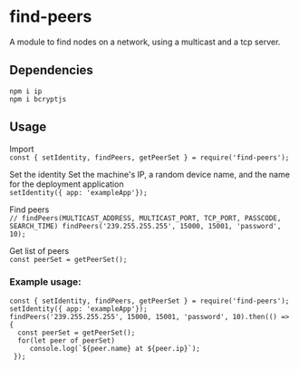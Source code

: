 # find-peers

  A module to find nodes on a network, using a multicast and a tcp server.
  
  ## Dependencies
  ```
  npm i ip
  npm i bcryptjs
  ```
  
  ## Usage
   Import  
     ```
     const { setIdentity, findPeers, getPeerSet } = require('find-peers');
     ```
  
   Set the identity 
   Set the machine's IP, a random device name, and the name for the deployment application  
    ```
    setIdentity({ app: 'exampleApp'});
    ```
   
   Find peers  
    ```
    // findPeers(MULTICAST_ADDRESS, MULTICAST_PORT, TCP_PORT, PASSCODE, SEARCH_TIME)
    findPeers('239.255.255.255', 15000, 15001, 'password', 10);
    ```
    
   Get list of peers  
    ```
    const peerSet = getPeerSet();
    ```
    
   ### Example usage:  
   ```
   const { setIdentity, findPeers, getPeerSet } = require('find-peers');
   setIdentity({ app: 'exampleApp'});
   findPeers('239.255.255.255', 15000, 15001, 'password', 10).then(() => {
     const peerSet = getPeerSet();
     for(let peer of peerSet) 
        console.log(`${peer.name} at ${peer.ip}`);
    });
   ```
